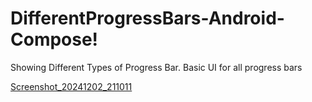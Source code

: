 # DifferentProgressBars-Android-Compose!

Showing Different Types of Progress Bar. Basic UI for all progress bars

[Screenshot_20241202_211011](https://github.com/user-attachments/assets/5719d1f8-889f-4ba5-b56e-be50d2618030)
